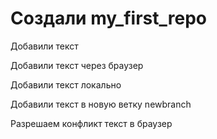﻿# Создали my_first_repo

Добавили текст

Добавили текст через браузер

Добавили текст локально

Добавили текст в новую  ветку newbranch

Разрешаем конфликт текст в браузер
